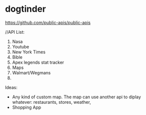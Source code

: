 # dogtinder


https://github.com/public-apis/public-apis

//API List: 
1. Nasa
2. Youtube
3. New York Times
4. Bible
5. Apex legends stat tracker
6. Maps
7. Walmart/Wegmans 
8. 




Ideas:
- Any kind of custom map. The map can use another api to diplay whatever: restaurants, stores, weather, 
- Shopping App
